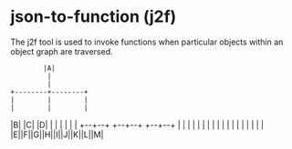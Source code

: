 # json-to-function (j2f)

The j2f tool is used to invoke functions when particular objects within an object graph are traversed.

			|A|
			 |
			 |
    +--------+--------+
    |        |        |
    |        |        |
   |B|      |C|      |D|
    |        |        |
    |        |        |
 +--+--+  +--+--+  +--+--+
 |  |  |  |  |  |  |  |  |
 |  |  |  |  |  |  |  |  |
|E||F||G||H||I||J||K||L||M|

